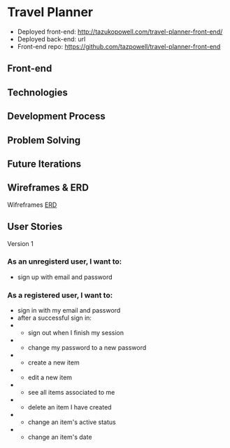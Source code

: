 # Travel Planner
- Deployed front-end: http://tazukopowell.com/travel-planner-front-end/
- Deployed back-end:  url
- Front-end repo: https://github.com/tazpowell/travel-planner-front-end

## Front-end

## Technologies

## Development Process

## Problem Solving

## Future Iterations

## Wireframes & ERD
Wifreframes
[ERD](https://drive.google.com/file/d/1uf5ehJOGMscqj45FaQ5igSpEMWfo4RkL/view?usp=sharing)

## User Stories
Version 1
### As an unregisterd user, I want to:
- sign up with email and password

### As a registered user, I want to:
- sign in with my email and password
- after a successful sign in:
- - sign out when I finish my session
- - change my password to a new password
- - create a new item
- - edit a new item
- - see all items associated to me
- - delete an item I have created
- - change an item's active status
- - change an item's date
